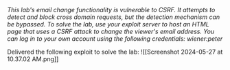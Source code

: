 *This lab's email change functionality is vulnerable to CSRF. It attempts to detect and block cross domain requests, but the detection mechanism can be bypassed.
To solve the lab, use your exploit server to host an HTML page that uses a CSRF attack to change the viewer's email address.
You can log in to your own account using the following credentials: wiener:peter*

Delivered the following exploit to solve the lab:
![[Screenshot 2024-05-27 at 10.37.02 AM.png]]
